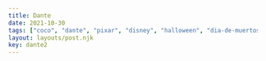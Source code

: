 ```yaml
---
title: Dante
date: 2021-10-30
tags: ["coco", "dante", "pixar", "disney", "halloween", "dia-de-muertos"]
layout: layouts/post.njk
key: dante2
---
```

